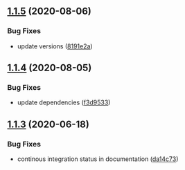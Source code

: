 ## [1.1.5](https://github.com/ricveal/scribere/compare/v1.1.4...v1.1.5) (2020-08-06)


### Bug Fixes

* update versions ([8191e2a](https://github.com/ricveal/scribere/commit/8191e2a6d0d93144347d75bdc706a4bf5610e2c5))

## [1.1.4](https://github.com/ricveal/scribere/compare/v1.1.3...v1.1.4) (2020-08-05)


### Bug Fixes

* update dependencies ([f3d9533](https://github.com/ricveal/scribere/commit/f3d9533f0f9f87d969f8607ef9eedbead6f53e85))

## [1.1.3](https://github.com/ricveal/scribere/compare/v1.1.2...v1.1.3) (2020-06-18)


### Bug Fixes

* continous integration status in documentation ([da14c73](https://github.com/ricveal/scribere/commit/da14c73a59c7e1b271ad60107af281f49aee7e4c))
